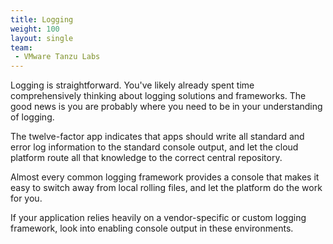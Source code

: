 ```yaml
---
title: Logging
weight: 100
layout: single
team:
 - VMware Tanzu Labs
---
```


Logging is straightforward. You've likely already spent time comprehensively thinking about logging solutions and frameworks. The good news is you are probably where you need to be in your understanding of logging. 

The twelve-factor app indicates that apps should write all standard and error log information to the standard console output, and let the cloud platform route all that knowledge to the correct central repository. 

Almost every common logging framework provides a console that makes it easy to switch away from local rolling files, and let the platform do the work for you.

If your application relies heavily on a vendor-specific or custom logging framework, look into enabling console output in these environments.
